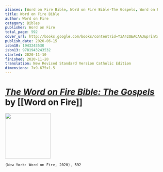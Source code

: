 ```yaml
---
aliases: [Word on Fire Bible, Word on Fire Bible-The Gospels, Word on Fire Bible-Vol I]
title: Word on Fire Bible
author: Word on Fire
category: Bibles
publisher: Word on Fire
total_page: 592
cover_url: http://books.google.com/books/content?id=YzA4zQEACAAJ&printsec=frontcover&img=1&zoom=1&source=gbs_api
publish_date: 2020-06-15
isbn10: 1943243530
isbn13: 9781943243532
started: 2020-11-10
finished: 2020-11-20
translation: New Revised Standard Version Catholic Edition
dimensions: 7x9.675x1.5
---
```

# *[The Word on Fire Bible: The Gospels](https://www.wordonfire.org/bible/)* by [[Word on Fire]]

<img src="http://books.google.com/books/content?id=YzA4zQEACAAJ&printsec=frontcover&img=1&zoom=1&source=gbs_api" width=150>

`(New York: Word on Fire, 2020), 592`